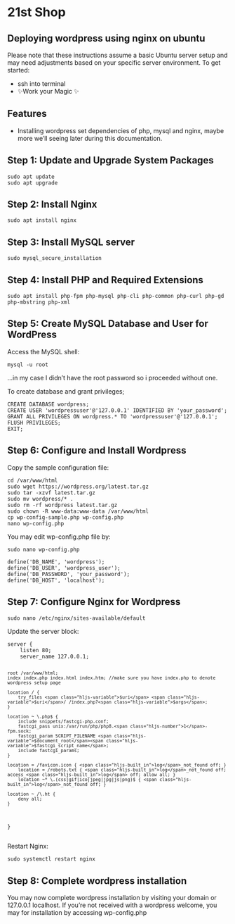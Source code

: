 <h1 class="code-line" data-line-start=0 data-line-end=1 ><a id="21st_Shop_0"></a>21st Shop</h1>
<h2 class="code-line" data-line-start=1 data-line-end=2 ><a id="Deploying_wordpress_using_nginx_on_ubuntu_1"></a>Deploying wordpress using nginx on ubuntu</h2>
<p class="has-line-data" data-line-start="4" data-line-end="5">Please note that these instructions assume a basic Ubuntu server setup and may need adjustments based on your specific server environment. To get started:</p>
<ul>
<li class="has-line-data" data-line-start="6" data-line-end="7">ssh into terminal</li>
<li class="has-line-data" data-line-start="7" data-line-end="9">✨Work your Magic ✨</li>
</ul>
<h2 class="code-line" data-line-start=9 data-line-end=10 ><a id="Features_9"></a>Features</h2>
<ul>
<li class="has-line-data" data-line-start="11" data-line-end="12">Installing wordpress set dependencies of php, mysql and nginx, maybe more we’ll seeing later during this documentation.</li>
</ul>
<h2 class="code-line" data-line-start=14 data-line-end=15 ><a id="Step_1_Update_and_Upgrade_System_Packages_14"></a>Step 1: Update and Upgrade System Packages</h2>
<pre><code class="has-line-data" data-line-start="17" data-line-end="20" class="language-sh">sudo apt update
sudo apt upgrade
</code></pre>
<h2 class="code-line" data-line-start=21 data-line-end=22 ><a id="Step_2_Install_Nginx_21"></a>Step 2: Install Nginx</h2>
<pre><code class="has-line-data" data-line-start="24" data-line-end="26" class="language-sh">sudo apt install nginx
</code></pre>
<h2 class="code-line" data-line-start=27 data-line-end=28 ><a id="Step_3_Install_MySQL_server_27"></a>Step 3: Install MySQL server</h2>
<pre><code class="has-line-data" data-line-start="29" data-line-end="31" class="language-sh">sudo mysql_secure_installation
</code></pre>
<h2 class="code-line" data-line-start=32 data-line-end=33 ><a id="Step_4_Install_PHP_and_Required_Extensions_32"></a>Step 4: Install PHP and Required Extensions</h2>
<pre><code class="has-line-data" data-line-start="34" data-line-end="36" class="language-sh">sudo apt install php-fpm php-mysql php-cli php-common php-curl php-gd php-mbstring php-xml
</code></pre>
<h2 class="code-line" data-line-start=36 data-line-end=37 ><a id="Step_5_Create_MySQL_Database_and_User_for_WordPress_36"></a>Step 5: Create MySQL Database and User for WordPress</h2>
<p class="has-line-data" data-line-start="37" data-line-end="38">Access the MySQL shell:</p>
<pre><code class="has-line-data" data-line-start="39" data-line-end="41" class="language-sh">mysql -u root
</code></pre>
<p class="has-line-data" data-line-start="41" data-line-end="42">…in my case I didn’t have the root password so i proceeded without one.</p>
<p class="has-line-data" data-line-start="43" data-line-end="44">To create database and grant privileges;</p>
<pre><code class="has-line-data" data-line-start="46" data-line-end="52" class="language-sh">CREATE DATABASE wordpress;
CREATE USER <span class="hljs-string">'wordpressuser'</span>@<span class="hljs-string">'127.0.0.1'</span> IDENTIFIED BY <span class="hljs-string">'your_password'</span>;
GRANT ALL PRIVILEGES ON wordpress.* TO <span class="hljs-string">'wordpressuser'</span>@<span class="hljs-string">'127.0.0.1'</span>;
FLUSH PRIVILEGES;
EXIT;
</code></pre>
<h2 class="code-line" data-line-start=53 data-line-end=54 ><a id="Step_6_Configure_and_Install_Wordpress_53"></a>Step 6: Configure and Install Wordpress</h2>
<p class="has-line-data" data-line-start="54" data-line-end="55">Copy the sample configuration file:</p>
<pre><code class="has-line-data" data-line-start="56" data-line-end="65" class="language-sh"><span class="hljs-built_in">cd</span> /var/www/html
sudo wget https://wordpress.org/latest.tar.gz
sudo tar -xzvf latest.tar.gz
sudo mv wordpress/* .
sudo rm -rf wordpress latest.tar.gz
sudo chown -R www-data:www-data /var/www/html
cp wp-config-sample.php wp-config.php
nano wp-config.php
</code></pre>
<p class="has-line-data" data-line-start="66" data-line-end="67">You may edit wp-config.php file by:</p>
<pre><code class="has-line-data" data-line-start="68" data-line-end="70" class="language-sh">sudo nano wp-config.php
</code></pre>
<pre><code class="has-line-data" data-line-start="72" data-line-end="77" class="language-sh">define(<span class="hljs-string">'DB_NAME'</span>, <span class="hljs-string">'wordpress'</span>);
define(<span class="hljs-string">'DB_USER'</span>, <span class="hljs-string">'wordpress_user'</span>);
define(<span class="hljs-string">'DB_PASSWORD'</span>, <span class="hljs-string">'your_password'</span>);
define(<span class="hljs-string">'DB_HOST'</span>, <span class="hljs-string">'localhost'</span>);
</code></pre>
<h2 class="code-line" data-line-start=78 data-line-end=79 ><a id="Step_7_Configure_Nginx_for_Wordpress_78"></a>Step 7: Configure Nginx for Wordpress</h2>
<pre><code class="has-line-data" data-line-start="81" data-line-end="83" class="language-sh">sudo nano /etc/nginx/sites-available/default
</code></pre>
<p class="has-line-data" data-line-start="84" data-line-end="85">Update the server block:</p>
<pre><code class="has-line-data" data-line-start="86" data-line-end="113" class="language-sh">server {
    listen <span class="hljs-number">80</span>;
    server_name <span class="hljs-number">127.0</span>.<span class="hljs-number">0.1</span>;

    root /var/www/html;
    index index.php index.html index.htm; //make sure you have index.php to denote wordpress setup page

    location / {
        try_files <span class="hljs-variable">$uri</span> <span class="hljs-variable">$uri</span>/ /index.php?<span class="hljs-variable">$args</span>;
    }

    location ~ \.php$ {
        include snippets/fastcgi-php.conf;
        fastcgi_pass unix:/var/run/php/php8.<span class="hljs-number">1</span>-fpm.sock;
        fastcgi_param SCRIPT_FILENAME <span class="hljs-variable">$document_root</span><span class="hljs-variable">$fastcgi_script_name</span>;
        include fastcgi_params;
    }
    
    location = /favicon.icon { <span class="hljs-built_in">log</span>_not_found off; }
        location = /robots.txt { <span class="hljs-built_in">log</span>_not_found off; access_<span class="hljs-built_in">log</span> off; allow all; }
        location ~* \.(css|gif|ico|jpeg|jpg|js|png)$ { <span class="hljs-built_in">log</span>_not_found off; }

    location ~ /\.ht {
        deny all;
    }
}
</code></pre>
<p class="has-line-data" data-line-start="113" data-line-end="114">Restart Nginx:</p>
<pre><code class="has-line-data" data-line-start="115" data-line-end="117" class="language-sh">sudo systemctl restart nginx
</code></pre>
<h2 class="code-line" data-line-start=118 data-line-end=119 ><a id="Step_8_Complete_wordpress_installation_118"></a>Step 8: Complete wordpress installation</h2>
<p class="has-line-data" data-line-start="119" data-line-end="120">You may now complete wordpress installation by visiting your domain or 127.0.0.1 localhost. If you’re not received with a wordpress welcome, you may for installation by accessing wp-config.php</p>
